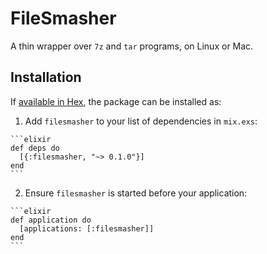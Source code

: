 
# FileSmasher

A thin wrapper over `7z` and `tar` programs, on Linux or Mac.

## Installation

If [available in Hex](https://hex.pm/docs/publish), the package can be installed as:

  1. Add `filesmasher` to your list of dependencies in `mix.exs`:

    ```elixir
    def deps do
      [{:filesmasher, "~> 0.1.0"}]
    end
    ```

  2. Ensure `filesmasher` is started before your application:

    ```elixir
    def application do
      [applications: [:filesmasher]]
    end
    ```
